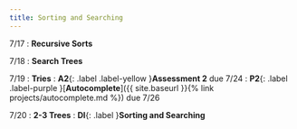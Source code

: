 ```yaml
---
title: Sorting and Searching
---
```


7/17
: **Recursive Sorts**

7/18
: **Search Trees**

7/19
: **Tries**
: **A2**{: .label .label-yellow }**Assessment 2** due 7/24
: **P2**{: .label .label-purple }[**Autocomplete**]({{ site.baseurl }}{% link projects/autocomplete.md %}) due 7/26

7/20
: **2-3 Trees**
: **DI**{: .label }**Sorting and Searching**
